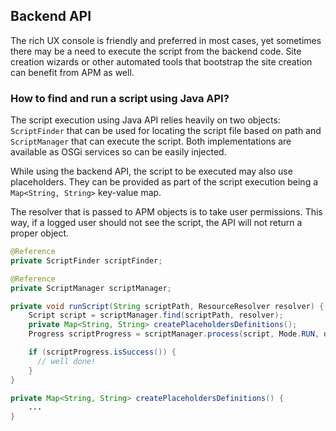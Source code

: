 ## Backend API
The rich UX console is friendly and preferred in most cases, yet sometimes there may be a need to execute the script from the backend code. Site creation wizards or other automated tools that bootstrap the site creation can benefit from APM as well.

### How to find and run a script using Java API?
The script execution using Java API relies heavily on two objects: `ScriptFinder` that can be used for locating the script file based on path and `ScriptManager` that can execute the script. Both implementations are available as OSGi services so can be easily injected.

While using the backend API, the script to be executed may also use placeholders. They can be provided as part of the script execution being a `Map<String, String>` key-value map.

The resolver that is passed to APM objects is to take user permissions. This way, if a logged user should not see the script, the API will not return a proper object.

```java
@Reference
private ScriptFinder scriptFinder;

@Reference
private ScriptManager scriptManager;

private void runScript(String scriptPath, ResourceResolver resolver) {
    Script script = scriptManager.find(scriptPath, resolver);
    private Map<String, String> createPlaceholdersDefinitions();
    Progress scriptProgress = scriptManager.process(script, Mode.RUN, definitions, resolver);

    if (scriptProgress.isSuccess()) {
      // well done!
    }
}

private Map<String, String> createPlaceholdersDefinitions() {
    ...
}
```
